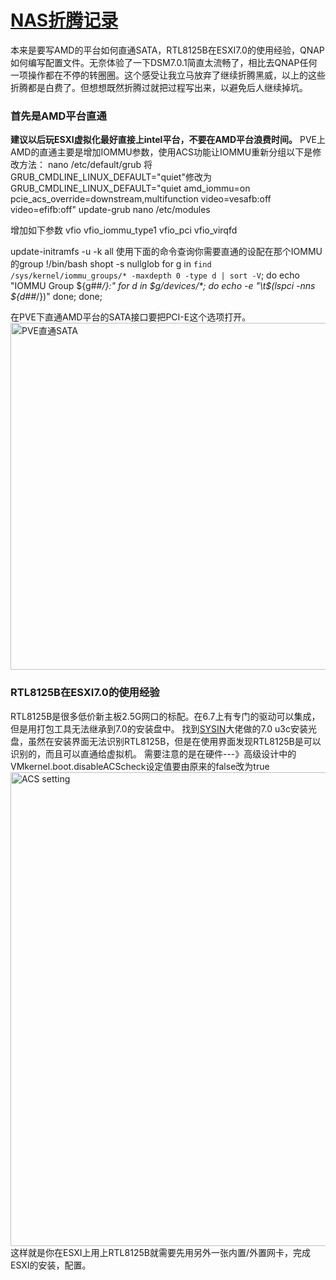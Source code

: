 # [NAS折腾记录](https://github.com/Tyrael0sun/hwblog/issues/6)

本来是要写AMD的平台如何直通SATA，RTL8125B在ESXI7.0的使用经验，QNAP如何编写配置文件。无奈体验了一下DSM7.0.1简直太流畅了，相比去QNAP任何一项操作都在不停的转圈圈。这个感受让我立马放弃了继续折腾黑威，以上的这些折腾都是白费了。但想想既然折腾过就把过程写出来，以避免后人继续掉坑。

### 首先是AMD平台直通

**建议以后玩ESXI虚拟化最好直接上intel平台，不要在AMD平台浪费时间。**
PVE上AMD的直通主要是增加IOMMU参数，使用ACS功能让IOMMU重新分组以下是修改方法：
nano /etc/default/grub
将GRUB_CMDLINE_LINUX_DEFAULT="quiet"修改为 GRUB_CMDLINE_LINUX_DEFAULT="quiet amd_iommu=on pcie_acs_override=downstream,multifunction video=vesafb:off video=efifb:off"
update-grub
nano /etc/modules

增加如下参数
vfio
vfio_iommu_type1
vfio_pci
vfio_virqfd

update-initramfs -u -k all
使用下面的命令查询你需要直通的设配在那个IOMMU的group
!/bin/bash
shopt -s nullglob
for g in `find /sys/kernel/iommu_groups/* -maxdepth 0 -type d | sort -V`; do
    echo "IOMMU Group ${g##*/}:"
    for d in $g/devices/*; do
        echo -e "\t$(lspci -nns ${d##*/})"
    done;
done;

在PVE下直通AMD平台的SATA接口要把PCI-E这个选项打开。
<img width="555" alt="PVE直通SATA" src="https://user-images.githubusercontent.com/32221824/155162176-f7999c94-2e7a-4c91-9d14-5084d8a88577.png">


### RTL8125B在ESXI7.0的使用经验
RTL8125B是很多低价新主板2.5G网口的标配。在6.7上有专门的驱动可以集成，但是用打包工具无法继承到7.0的安装盘中。
找到[SYSIN](https://sysin.org/blog/vmware-esxi-7-u3-nuc-usb-nvme/)大佬做的7.0 u3c安装光盘，虽然在安装界面无法识别RTL8125B，但是在使用界面发现RTL8125B是可以识别的，而且可以直通给虚拟机。
需要注意的是在硬件---》高级设计中的VMkernel.boot.disableACScheck设定值要由原来的false改为true
<img width="758" alt="ACS setting" src="https://user-images.githubusercontent.com/32221824/155163354-72946ad6-db4f-4a79-923f-0f18b3be0c6b.png">
这样就是你在ESXI上用上RTL8125B就需要先用另外一张内置/外置网卡，完成ESXI的安装，配置。
